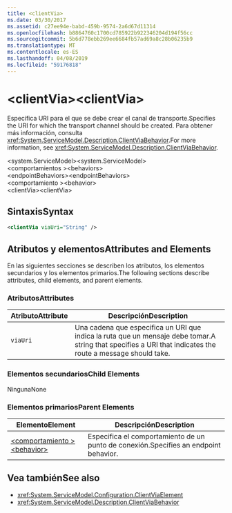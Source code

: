 ```yaml
---
title: <clientVia>
ms.date: 03/30/2017
ms.assetid: c27ee94e-babd-459b-9574-2a6d67d11314
ms.openlocfilehash: b8864760c1700cd785922b922346204d194f56cc
ms.sourcegitcommit: 5b6d778ebb269ee6684fb57ad69a8c28b06235b9
ms.translationtype: MT
ms.contentlocale: es-ES
ms.lasthandoff: 04/08/2019
ms.locfileid: "59176818"
---
```

# <a name="clientvia"></a><span data-ttu-id="a6351-101">\<clientVia></span><span class="sxs-lookup"><span data-stu-id="a6351-101">\<clientVia></span></span>
<span data-ttu-id="a6351-102">Especifica URI para el que se debe crear el canal de transporte.</span><span class="sxs-lookup"><span data-stu-id="a6351-102">Specifies the URI for which the transport channel should be created.</span></span> <span data-ttu-id="a6351-103">Para obtener más información, consulta <xref:System.ServiceModel.Description.ClientViaBehavior>.</span><span class="sxs-lookup"><span data-stu-id="a6351-103">For more information, see <xref:System.ServiceModel.Description.ClientViaBehavior>.</span></span>  
  
 <span data-ttu-id="a6351-104">\<system.ServiceModel></span><span class="sxs-lookup"><span data-stu-id="a6351-104">\<system.ServiceModel></span></span>  
<span data-ttu-id="a6351-105">\<comportamientos ></span><span class="sxs-lookup"><span data-stu-id="a6351-105">\<behaviors></span></span>  
<span data-ttu-id="a6351-106">\<endpointBehaviors></span><span class="sxs-lookup"><span data-stu-id="a6351-106">\<endpointBehaviors></span></span>  
<span data-ttu-id="a6351-107">\<comportamiento ></span><span class="sxs-lookup"><span data-stu-id="a6351-107">\<behavior></span></span>  
<span data-ttu-id="a6351-108">\<clientVia></span><span class="sxs-lookup"><span data-stu-id="a6351-108">\<clientVia></span></span>  
  
## <a name="syntax"></a><span data-ttu-id="a6351-109">Sintaxis</span><span class="sxs-lookup"><span data-stu-id="a6351-109">Syntax</span></span>  
  
```xml  
<clientVia viaUri="String" />
```  
  
## <a name="attributes-and-elements"></a><span data-ttu-id="a6351-110">Atributos y elementos</span><span class="sxs-lookup"><span data-stu-id="a6351-110">Attributes and Elements</span></span>  
 <span data-ttu-id="a6351-111">En las siguientes secciones se describen los atributos, los elementos secundarios y los elementos primarios.</span><span class="sxs-lookup"><span data-stu-id="a6351-111">The following sections describe attributes, child elements, and parent elements.</span></span>  
  
### <a name="attributes"></a><span data-ttu-id="a6351-112">Atributos</span><span class="sxs-lookup"><span data-stu-id="a6351-112">Attributes</span></span>  
  
|<span data-ttu-id="a6351-113">Atributo</span><span class="sxs-lookup"><span data-stu-id="a6351-113">Attribute</span></span>|<span data-ttu-id="a6351-114">Descripción</span><span class="sxs-lookup"><span data-stu-id="a6351-114">Description</span></span>|  
|---------------|-----------------|  
|`viaUri`|<span data-ttu-id="a6351-115">Una cadena que especifica un URI que indica la ruta que un mensaje debe tomar.</span><span class="sxs-lookup"><span data-stu-id="a6351-115">A string that specifies a URI that indicates the route a message should take.</span></span>|  
  
### <a name="child-elements"></a><span data-ttu-id="a6351-116">Elementos secundarios</span><span class="sxs-lookup"><span data-stu-id="a6351-116">Child Elements</span></span>  
 <span data-ttu-id="a6351-117">Ninguna</span><span class="sxs-lookup"><span data-stu-id="a6351-117">None</span></span>  
  
### <a name="parent-elements"></a><span data-ttu-id="a6351-118">Elementos primarios</span><span class="sxs-lookup"><span data-stu-id="a6351-118">Parent Elements</span></span>  
  
|<span data-ttu-id="a6351-119">Elemento</span><span class="sxs-lookup"><span data-stu-id="a6351-119">Element</span></span>|<span data-ttu-id="a6351-120">Descripción</span><span class="sxs-lookup"><span data-stu-id="a6351-120">Description</span></span>|  
|-------------|-----------------|  
|[<span data-ttu-id="a6351-121">\<comportamiento ></span><span class="sxs-lookup"><span data-stu-id="a6351-121">\<behavior></span></span>](../../../../../docs/framework/configure-apps/file-schema/wcf/behavior-of-endpointbehaviors.md)|<span data-ttu-id="a6351-122">Especifica el comportamiento de un punto de conexión.</span><span class="sxs-lookup"><span data-stu-id="a6351-122">Specifies an endpoint behavior.</span></span>|  
  
## <a name="see-also"></a><span data-ttu-id="a6351-123">Vea también</span><span class="sxs-lookup"><span data-stu-id="a6351-123">See also</span></span>

- <xref:System.ServiceModel.Configuration.ClientViaElement>
- <xref:System.ServiceModel.Description.ClientViaBehavior>
